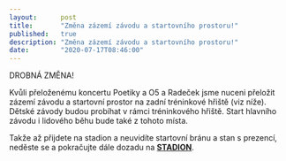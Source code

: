 ```yaml
---
layout:      post
title:       "Změna zázemí závodu a startovního prostoru!"
published:   true
description: "Změna zázemí závodu a startovního prostoru!"
date:        "2020-07-17T08:46:00"
---
```


DROBNÁ ZMĚNA!

Kvůli přeloženému koncertu Poetiky a O5 a Radeček jsme nuceni přeložit zázemí závodu a startovní prostor na zadní tréninkové hřiště (viz níže).
Dětské závody budou probíhat v rámci tréninkového hřiště. Start hlavního závodu i lidového běhu bude také z tohoto místa. 

Takže až přijdete na stadion a neuvidíte startovní bránu a stan s prezencí, neděste se a pokračujte dále dozadu na **[STADION](https://mapy.cz/zakladni?vlastni-body&x=16.2237783&y=49.2964561&z=19&base=ophoto&ut=Z%C3%A1zem%C3%AD%20PH9&uc=9lHXlx8XOX&ud=49%C2%B017%2747.204%22N%2C%2016%C2%B013%2725.602%22E)**.
